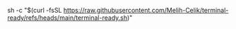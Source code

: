 sh -c "$(curl -fsSL https://raw.githubusercontent.com/Melih-Celik/terminal-ready/refs/heads/main/terminal-ready.sh)"
